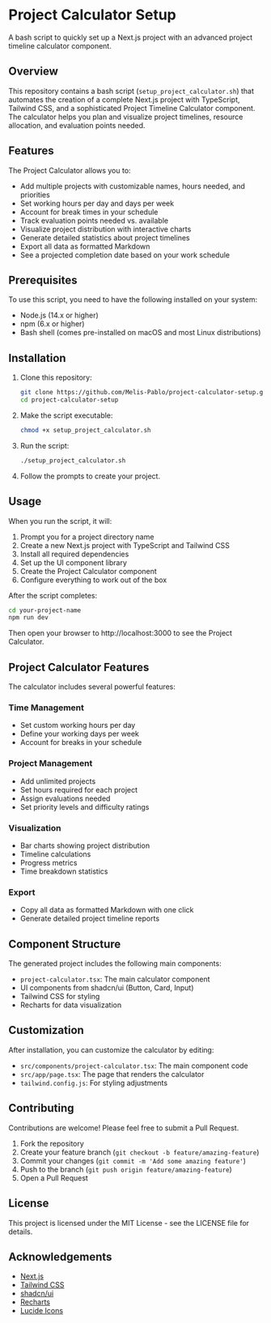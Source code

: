 # Project Calculator Setup

A bash script to quickly set up a Next.js project with an advanced project timeline calculator component.

## Overview

This repository contains a bash script (`setup_project_calculator.sh`) that automates the creation of a complete Next.js project with TypeScript, Tailwind CSS, and a sophisticated Project Timeline Calculator component. The calculator helps you plan and visualize project timelines, resource allocation, and evaluation points needed.

## Features

The Project Calculator allows you to:

- Add multiple projects with customizable names, hours needed, and priorities
- Set working hours per day and days per week
- Account for break times in your schedule
- Track evaluation points needed vs. available
- Visualize project distribution with interactive charts
- Generate detailed statistics about project timelines
- Export all data as formatted Markdown
- See a projected completion date based on your work schedule

## Prerequisites

To use this script, you need to have the following installed on your system:

- Node.js (14.x or higher)
- npm (6.x or higher)
- Bash shell (comes pre-installed on macOS and most Linux distributions)

## Installation

1. Clone this repository:
   ```bash
   git clone https://github.com/Melis-Pablo/project-calculator-setup.git
   cd project-calculator-setup
   ```

2. Make the script executable:
   ```bash
   chmod +x setup_project_calculator.sh
   ```

3. Run the script:
   ```bash
   ./setup_project_calculator.sh
   ```

4. Follow the prompts to create your project.

## Usage

When you run the script, it will:

1. Prompt you for a project directory name
2. Create a new Next.js project with TypeScript and Tailwind CSS
3. Install all required dependencies
4. Set up the UI component library
5. Create the Project Calculator component
6. Configure everything to work out of the box

After the script completes:

```bash
cd your-project-name
npm run dev
```

Then open your browser to http://localhost:3000 to see the Project Calculator.

## Project Calculator Features

The calculator includes several powerful features:

### Time Management
- Set custom working hours per day
- Define your working days per week
- Account for breaks in your schedule

### Project Management
- Add unlimited projects
- Set hours required for each project
- Assign evaluations needed
- Set priority levels and difficulty ratings

### Visualization
- Bar charts showing project distribution
- Timeline calculations
- Progress metrics
- Time breakdown statistics

### Export
- Copy all data as formatted Markdown with one click
- Generate detailed project timeline reports

## Component Structure

The generated project includes the following main components:

- `project-calculator.tsx`: The main calculator component
- UI components from shadcn/ui (Button, Card, Input)
- Tailwind CSS for styling
- Recharts for data visualization

## Customization

After installation, you can customize the calculator by editing:

- `src/components/project-calculator.tsx`: The main component code
- `src/app/page.tsx`: The page that renders the calculator
- `tailwind.config.js`: For styling adjustments

## Contributing

Contributions are welcome! Please feel free to submit a Pull Request.

1. Fork the repository
2. Create your feature branch (`git checkout -b feature/amazing-feature`)
3. Commit your changes (`git commit -m 'Add some amazing feature'`)
4. Push to the branch (`git push origin feature/amazing-feature`)
5. Open a Pull Request

## License

This project is licensed under the MIT License - see the LICENSE file for details.

## Acknowledgements

- [Next.js](https://nextjs.org/)
- [Tailwind CSS](https://tailwindcss.com/)
- [shadcn/ui](https://ui.shadcn.com/)
- [Recharts](https://recharts.org/)
- [Lucide Icons](https://lucide.dev/)
